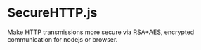 # SecureHTTP.js
Make HTTP transmissions more secure via RSA+AES, encrypted communication for nodejs or browser.
